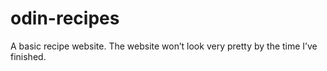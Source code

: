 # odin-recipes
A basic recipe website. The website won’t look very pretty by the time I’ve finished. 
